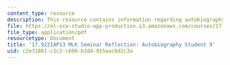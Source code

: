 ```yaml
---
content_type: resource
description: This resource contains information regarding autobiography student 9.
file: https://ol-ocw-studio-app-production.s3.amazonaws.com/courses/17-922-dr-martin-luther-king-jr-iap-design-seminar-january-iap-2013/c2e31861c1c2c690b3dd915aac6d2c3a_MIT17_922IAP13_RefPapr3K.pdf
file_type: application/pdf
resourcetype: Document
title: '17.922IAP13 MLK Seminar Reflection: Autobiography Student 9'
uid: c2e31861-c1c2-c690-b3dd-915aac6d2c3a
---
```

